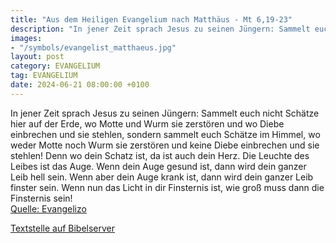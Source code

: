 ```yaml
---
title: "Aus dem Heiligen Evangelium nach Matthäus - Mt 6,19-23"
description: "In jener Zeit sprach Jesus zu seinen Jüngern: Sammelt euch nicht Schätze hier auf der Erde, wo Motte und Wurm sie zerstören und wo Diebe einbrechen und sie stehlen, sondern sammelt euch Schätze im Himmel, wo weder Motte noch Wurm sie zerstören und keine Diebe einbrechen und sie s...."
images:
- "/symbols/evangelist_matthaeus.jpg"
layout: post
category: EVANGELIUM
tag: EVANGELIUM
date: 2024-06-21 08:00:00 +0100
---
```

In jener Zeit sprach Jesus zu seinen Jüngern: Sammelt euch nicht Schätze hier auf der Erde, wo Motte und Wurm sie zerstören und wo Diebe einbrechen und sie stehlen,
sondern sammelt euch Schätze im Himmel, wo weder Motte noch Wurm sie zerstören und keine Diebe einbrechen und sie stehlen!
Denn wo dein Schatz ist, da ist auch dein Herz.<!--more-->
Die Leuchte des Leibes ist das Auge. Wenn dein Auge gesund ist, dann wird dein ganzer Leib hell sein.
Wenn aber dein Auge krank ist, dann wird dein ganzer Leib finster sein. Wenn nun das Licht in dir Finsternis ist, wie groß muss dann die Finsternis sein!<br>
[Quelle: Evangelizo](https://evangeliumtagfuertag.org/DE/gospel)

[Textstelle auf Bibelserver](https://www.bibleserver.com/EU/Matthäus6,19-23)
